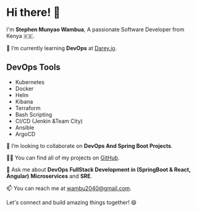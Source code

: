 # Hi there! 👋

I'm **Stephen Munyao Wambua**,
A passionate Software Developer from Kenya 🇰🇪.

🌱 I’m currently learning **DevOps** at [Darey.io](https://www.darey.io).

## DevOps Tools
- Kubernetes
- Docker
- Helm
- Kibana
- Terraform
- Bash Scripting
- CI/CD (Jenkin &Team City)
- Ansible
- ArgoCD

👯 I’m looking to collaborate on **DevOps And Spring Boot Projects**.

👨‍💻 You can find all of my projects on [GitHub](https://github.com/steve2030).

💬 Ask me about **DevOps** **FullStack Development in (SpringBoot & React, Angular)** **Microservices** and **SRE**.

📫 You can reach me at [wambu2040@gmail.com](mailto:wambu2040@gmail.com).

Let's connect and build amazing things together! 😄
